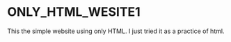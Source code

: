# ONLY_HTML_WESITE1
This the simple website using only HTML. I just tried it as a practice of html.
